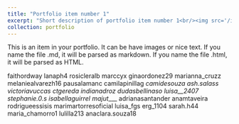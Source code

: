 ```yaml
---
title: "Portfolio item number 1"
excerpt: "Short description of portfolio item number 1<br/><img src='/images/500x300.png'>"
collection: portfolio
---
```


This is an item in your portfolio. It can be have images or nice text. If you name the file .md, it will be parsed as markdown. If you name the file .html, it will be parsed as HTML. 





faithordway
lanaph4
rosicleralb
marccyx
ginaordonez29
marianna_cruzz
melaniealvarezh16
pausalamanc
camilapinillag
_camidesouza
ash.salass
victoriavuccas
ctgereda 
indianadroz
dudasbellinaso
luisa__2407
stephanie.0.s
isabellaguirrel
majut____
adrianasantander
anamtaveira
rodrigueessisis
marimartorresoficial
luisa_fgs
erg_1104
sarah.h44
maria_chamorro1
lulilla213
anaclara.souza18
